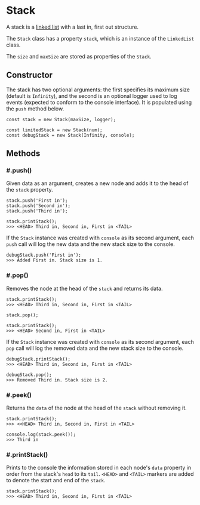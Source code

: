 # Stack
A stack is a [linked list](../LinkedList/ReadMe.md) with a last in, first out structure.

The `Stack` class has a property `stack`, which is an instance of the `LinkedList` class.

The `size` and `maxSize` are stored as properties of the `Stack`.

## Constructor
The stack has two optional arguments: the first specifies its maximum size (default is `Infinity`), and the second is an optional logger used to log events (expected to conform to the console interface). It is populated using the `push` method below.
```
const stack = new Stack(maxSize, logger);

const limitedStack = new Stack(num);
const debugStack = new Stack(Infinity, console);
```

## Methods
### \#.push()
Given data as an argument, creates a new node and adds it to the head of the `stack` property. 
```
stack.push('First in');
stack.push('Second in');
stack.push('Third in');

stack.printStack();
>>> <HEAD> Third in, Second in, First in <TAIL>
```

If the `Stack` instance was created with `console` as its second argument, each `push` call will log the new data and the new stack size to the console.
```
debugStack.push('First in');
>>> Added First in. Stack size is 1.
```

### \#.pop()
Removes the node at the head of the `stack` and returns its data.
```
stack.printStack();
>>> <HEAD> Third in, Second in, First in <TAIL>

stack.pop();

stack.printStack();
>>> <HEAD> Second in, First in <TAIL>
```

If the `Stack` instance was created with `console` as its second argument, each `pop` call will log the removed data and the new stack size to the console.

```
debugStack.printStack();
>>> <HEAD> Third in, Second in, First in <TAIL>

debugStack.pop();
>>> Removed Third in. Stack size is 2.
```

### \#.peek()
Returns the `data` of the node at the head of the `stack` without removing it.
```
stack.printStack();
>>> <<HEAD> Third in, Second in, First in <TAIL>

console.log(stack.peek());
>>> Third in
```

### \#.printStack()
Prints to the console the information stored in each node's `data` property in order from the stack's `head` to its `tail`. `<HEAD>` and `<TAIL>` markers are added to denote the start and end of the `stack`.
```
stack.printStack();
>>> <HEAD> Third in, Second in, First in <TAIL>
```